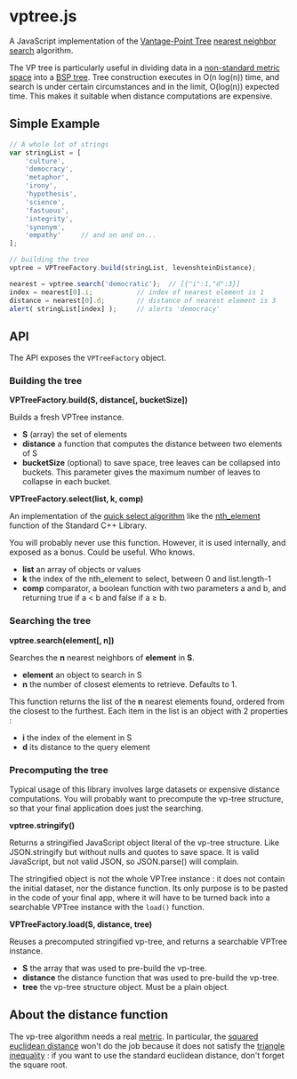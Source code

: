vptree.js
=========

A JavaScript implementation of the [Vantage-Point Tree](https://en.wikipedia.org/wiki/Vantage-point_tree) [nearest neighbor search](https://en.wikipedia.org/wiki/Nearest_neighbor_search) algorithm.

The VP tree is particularly useful in dividing data in a [non-standard metric space](https://en.wikipedia.org/wiki/Metric_space#Examples_of_metric_spaces) into a
[BSP tree](https://en.wikipedia.org/wiki/Binary_space_partitioning).
Tree construction executes in O(n&nbsp;log(n)) time, and search is under certain circumstances and in the limit, O(log(n))
expected time. This makes it suitable when distance computations are expensive.

## Simple Example
```js
// A whole lot of strings
var stringList = [
	'culture',
	'democracy',
	'metaphor',
	'irony',
	'hypothesis',
	'science',
	'fastuous',
	'integrity',
	'synonym',
	'empathy'     // and on and on...
];

// building the tree
vptree = VPTreeFactory.build(stringList, levenshteinDistance);

nearest = vptree.search('democratic');	// [{"i":1,"d":3}]
index = nearest[0].i;			// index of nearest element is 1
distance = nearest[0].d;		// distance of nearest element is 3
alert( stringList[index] );		// alerts 'democracy'
```

## API

The API exposes the ```VPTreeFactory``` object.

### Building the tree

**VPTreeFactory.build(S, distance[, bucketSize])**

Builds a fresh VPTree instance.

* **S** (array) the set of elements
* **distance** a function that computes the distance between two elements of S
* **bucketSize** (optional) to save space, tree leaves can be collapsed into buckets. This parameter gives the maximum number of leaves to collapse in each bucket.


**VPTreeFactory.select(list, k, comp)**

An implementation of the [quick select algorithm](http://en.wikipedia.org/wiki/Quickselect) 
like the [nth_element](http://msdn.microsoft.com/en-us/library/7s2yb954%28v=vs.120%29.aspx) function of the Standard C++ Library.

You will probably never use this function. However, it is used internally, and exposed as a bonus. Could be useful. Who knows.

* **list** an array of objects or values
* **k** the index of the nth_element to select, between 0 and list.length-1
* **comp** comparator, a boolean function with two parameters a and b, and returning true if a < b and false if a ≥ b.

### Searching the tree

**vptree.search(element[, n])**

Searches the **n** nearest neighbors of **element** in **S**.

* **element** an object to search in S
* **n** the number of closest elements to retrieve. Defaults to 1.

This function returns the list of the **n** nearest elements found, ordered from the closest to the furthest.
Each item in the list is an object with 2 properties :
* **i** the index of the element in S
* **d** its distance to the query element

### Precomputing the tree

Typical usage of this library involves large datasets or expensive distance computations. You will probably want to
precompute the vp-tree structure, so that your final application does just the searching.

**vptree.stringify()**

Returns a stringified JavaScript object literal of the vp-tree structure. Like JSON.stringify but without nulls
and quotes to save space. It is valid JavaScript, but not valid JSON, so JSON.parse() will complain.

The stringified object is not the whole VPTree instance : it does not contain the initial dataset, nor the
distance function. Its only purpose is to be pasted in the code of your final app, where it will have to
be turned back into a searchable VPTree instance with the ```load()``` function.

**VPTreeFactory.load(S, distance, tree)**

Reuses a precomputed stringified vp-tree, and returns a searchable VPTree instance.

* **S** the array that was used to pre-build the vp-tree.
* **distance** the distance function that was used to pre-build the vp-tree.
* **tree** the vp-tree structure object. Must be a plain object.

## About the distance function

The vp-tree algorithm needs a real [metric](https://en.wikipedia.org/wiki/Metric_%28mathematics%29).
In particular, the [squared euclidean distance](https://en.wikipedia.org/wiki/Euclidean_distance#Squared_Euclidean_distance)
won't do the job because it does not satisfy the [triangle inequality](https://en.wikipedia.org/wiki/Triangle_inequality) :
if you want to use the standard euclidean distance, don't forget the square root.
